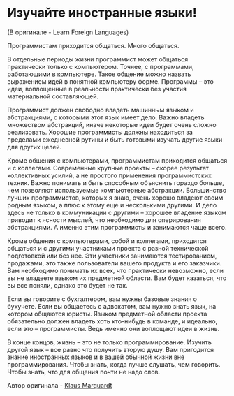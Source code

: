 # Изучайте иностранные языки!
(В оригинале - Learn Foreign Languages)

Программистам приходится общаться. Много общаться.

В отдельные периоды жизни программист может общаться практически только с компьютером. Точнее, с программами, работающими в компьютере. Такое общение можно назвать выражением идей в понятной компьютеру форме. Программы – это идеи, воплощенные в реальности практически без участия материальной составляющей.

Программист должен свободно владеть машинным языком и абстракциями, с которыми этот язык имеет дело. Важно владеть множеством абстракций, иначе некоторые идеи будет очень сложно реализовать. Хорошие программисты должны находиться за пределами ежедневной рутины и быть готовыми изучать другие языки для других целей.

Кроме общения с компьютерами, программистам приходится общаться и с коллегами. Современные крупные проекты – скорее результат коллективных усилий, а не простого применения программистских техник. Важно понимать и быть способным объяснить гораздо больше, чем позволяют используемые компьютерные абстракции. Большинство лучших программистов, которых я знаю, очень хорошо владеют своим родным языком, а плюс к этому еще и несколькими другими. И дело здесь не только в коммуникации с другими – хорошее владение языком приводит к ясности мыслей, что необходимо для оперирования абстракциями. А именно этим программисты и занимаются чаще всего.

Кроме общения с компьютерами, собой и коллегами, приходится общаться и с другими участниками проекта с разной технической подготовкой или без нее. Эти участники занимаются тестированием, продажами, это также пользователи вашего продукта и его заказчики. Вам необходимо понимать их всех, что практически невозможно, если вы не владеете языком их предметной области. Вам будет казаться, что вы все поняли, однако это будет не так.

Если вы говорите с бухгалтером, вам нужны базовые знания о бухучете. Если вы общаетесь с адвокатом, вам нужно знать язык, на котором общаются юристы. Языком предметной области проекта обязательно должен владеть хоть кто-нибудь в команде, и идеально, если это – программисты. Ведь именно они воплощают идеи в жизнь.

В конце концов, жизнь – это не только программирование. Изучить другой язык – все равно что получить вторую душу. Вам пригодится знание иностранных языков и в вашей обычной жизни вне программирования. Чтобы знать, когда лучше слушать, чем говорить. Чтобы знать, что для общения почти не надо слов.

Автор оригинала - [Klaus Marquardt](http://programmer.97things.oreilly.com/wiki/index.php/Klaus_Marquardt)